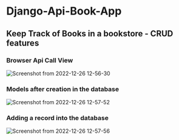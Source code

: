 # Django-Api-Book-App
## Keep Track of Books in a bookstore - CRUD features



### Browser Api Call View
![Screenshot from 2022-12-26 12-56-30](https://user-images.githubusercontent.com/46927702/209541629-512e82af-b76a-4f7d-97ec-23abdf7a638d.png)



### Models after creation in the database
![Screenshot from 2022-12-26 12-57-52](https://user-images.githubusercontent.com/46927702/209541633-9eecc52c-7965-4140-8ebb-1d1622b4669e.png)



### Adding a record into the database
![Screenshot from 2022-12-26 12-57-56](https://user-images.githubusercontent.com/46927702/209541635-b7066d6a-6ef5-4db6-a542-47a4a3f5fcb9.png)


